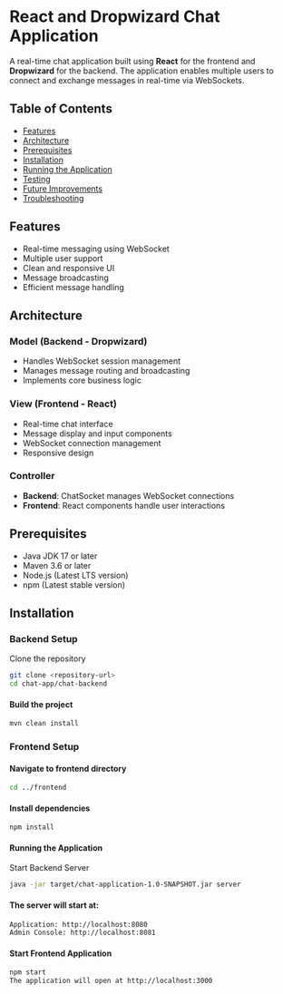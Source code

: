 # React and Dropwizard Chat Application

A real-time chat application built using **React** for the frontend and **Dropwizard** for the backend. The application enables multiple users to connect and exchange messages in real-time via WebSockets.

## Table of Contents
- [Features](#features)
- [Architecture](#architecture)
- [Prerequisites](#prerequisites)
- [Installation](#installation)
- [Running the Application](#running-the-application)
- [Testing](#testing)
- [Future Improvements](#future-improvements)
- [Troubleshooting](#troubleshooting)

## Features
- Real-time messaging using WebSocket
- Multiple user support
- Clean and responsive UI
- Message broadcasting
- Efficient message handling

## Architecture

### Model (Backend - Dropwizard)
- Handles WebSocket session management
- Manages message routing and broadcasting
- Implements core business logic

### View (Frontend - React)
- Real-time chat interface
- Message display and input components
- WebSocket connection management
- Responsive design

### Controller
- **Backend**: ChatSocket manages WebSocket connections
- **Frontend**: React components handle user interactions

## Prerequisites
- Java JDK 17 or later
- Maven 3.6 or later
- Node.js (Latest LTS version)
- npm (Latest stable version)

## Installation

### Backend Setup
Clone the repository

```bash
git clone <repository-url>
cd chat-app/chat-backend
```

#### Build the project

```bash
mvn clean install
```

### Frontend Setup  

#### Navigate to frontend directory

```bash
cd ../frontend
```

#### Install dependencies

```bash
npm install
```

#### Running the Application
Start Backend Server

```bash
java -jar target/chat-application-1.0-SNAPSHOT.jar server
```

#### The server will start at:
```bash
Application: http://localhost:8080
Admin Console: http://localhost:8081
```

#### Start Frontend Application

```bash
npm start
The application will open at http://localhost:3000
```